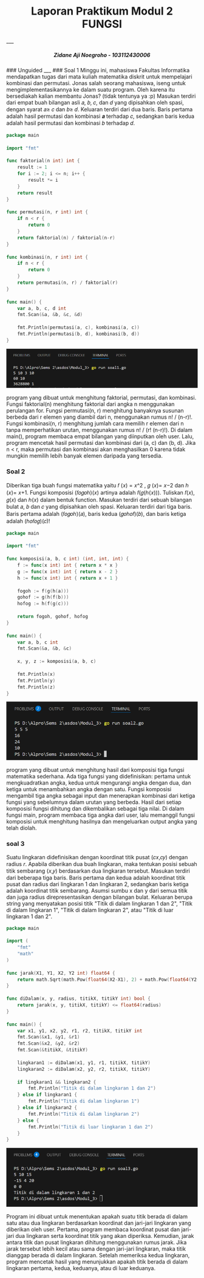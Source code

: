 <h1 align="center">Laporan Praktikum Modul 2 <br> FUNGSI </h1>
___
<h5 align="center">Zidane Aji Noegroho - 103112430006 </h5>
### Unguided
___
### Soal 1
Minggu ini, mahasiswa Fakultas Informatika mendapatkan tugas dari mata kuliah matematika diskrit untuk mempelajari kombinasi dan permutasi. Jonas salah seorang mahasiswa, iseng untuk mengimplementasikannya ke dalam suatu program. Oleh karena itu bersediakah kalian membantu Jonas? (tidak tentunya ya :p)
Masukan terdiri dari empat buah bilangan asli 𝑎, 𝑏, 𝑐, dan 𝑑 yang dipisahkan oleh spasi, dengan syarat 𝑎≥ 𝑐 dan 𝑏≥ 𝑑.
Keluaran terdiri dari dua baris. Baris pertama adalah hasil permutasi dan kombinasi 𝒂 terhadap 𝑐, sedangkan baris kedua adalah hasil permutasi dan kombinasi 𝑏 terhadap 𝑑.

```go
package main

import "fmt"

func faktorial(n int) int {
    result := 1
    for i := 2; i <= n; i++ {
        result *= i
    }
    return result
}

func permutasi(n, r int) int {
    if n < r {
        return 0
    }
    return faktorial(n) / faktorial(n-r)
}

func kombinasi(n, r int) int {
    if n < r {
        return 0
    }
    return permutasi(n, r) / faktorial(r)
}

func main() {
    var a, b, c, d int
    fmt.Scan(&a, &b, &c, &d)

    fmt.Println(permutasi(a, c), kombinasi(a, c))
    fmt.Println(permutasi(b, d), kombinasi(b, d))
}
```

![](Output/soal1.png)

program yang dibuat untuk menghitung faktorial, permutasi, dan kombinasi. Fungsi faktorial(n) menghitung faktorial dari angka n menggunakan perulangan for. Fungsi permutasi(n, r) menghitung banyaknya susunan berbeda dari r elemen yang diambil dari n, menggunakan rumus n! / (n-r)!. Fungsi kombinasi(n, r) menghitung jumlah cara memilih r elemen dari n tanpa memperhatikan urutan, menggunakan rumus n! / (r! (n-r)!). 
Di dalam main(), program membaca empat bilangan yang diinputkan oleh user. Lalu, program mencetak hasil permutasi dan kombinasi dari (a, c) dan (b, d). Jika n < r, maka permutasi dan kombinasi akan menghasilkan 0 karena tidak mungkin memilih lebih banyak elemen daripada yang tersedia.

### Soal 2
Diberikan tiga buah fungsi matematika yaitu 𝑓 (𝑥) = 𝑥^2 , 𝑔 (𝑥)= 𝑥−2 dan ℎ (𝑥)= 𝑥+1. Fungsi komposisi (𝑓𝑜𝑔𝑜ℎ)(𝑥) artinya adalah 𝑓(𝑔(ℎ(𝑥))). Tuliskan 𝑓(𝑥), 𝑔(𝑥) dan ℎ(𝑥) dalam bentuk function.
Masukan terdiri dari sebuah bilangan bulat 𝑎, 𝑏 dan 𝑐 yang dipisahkan oleh spasi.
Keluaran terdiri dari tiga baris. Baris pertama adalah (𝑓𝑜𝑔𝑜ℎ)(𝑎), baris kedua (𝑔𝑜ℎ𝑜𝑓)(𝑏), dan baris ketiga adalah (ℎ𝑜𝑓𝑜𝑔)(𝑐)!

```go
package main

import "fmt"

func komposisi(a, b, c int) (int, int, int) {
    f := func(x int) int { return x * x }
    g := func(x int) int { return x - 2 }
    h := func(x int) int { return x + 1 }

    fogoh := f(g(h(a)))
    gohof := g(h(f(b)))
    hofog := h(f(g(c)))

    return fogoh, gohof, hofog
}

func main() {
    var a, b, c int
    fmt.Scan(&a, &b, &c)

    x, y, z := komposisi(a, b, c)

    fmt.Println(x)
    fmt.Println(y)
    fmt.Println(z)
}
```

![](Output/soal2.png)

program yang dibuat untuk menghitung hasil dari komposisi tiga fungsi matematika sederhana. Ada tiga fungsi yang didefinisikan: pertama untuk mengkuadratkan angka, kedua untuk mengurangi angka dengan dua, dan ketiga untuk menambahkan angka dengan satu. Fungsi komposisi mengambil tiga angka sebagai input dan menerapkan kombinasi dari ketiga fungsi yang sebelumnya dalam urutan yang berbeda. Hasil dari setiap komposisi fungsi dihitung dan dikembalikan sebagai tiga nilai. Di dalam fungsi main, program membaca tiga angka dari user, lalu memanggil fungsi komposisi untuk menghitung hasilnya dan mengeluarkan output angka yang telah diolah.

### soal 3
Suatu lingkaran didefinisikan dengan koordinat titik pusat (𝑐𝑥,𝑐𝑦) dengan radius 𝑟. Apabila diberikan dua buah lingkaran, maka tentukan posisi sebuah titik sembarang (𝑥,𝑦) berdasarkan dua lingkaran tersebut. 
Masukan terdiri dari beberapa tiga baris. Baris pertama dan kedua adalah koordinat titik pusat dan radius dari lingkaran 1 dan lingkaran 2, sedangkan baris ketiga adalah koordinat titik sembarang. Asumsi sumbu x dan y dari semua titik dan juga radius direpresentasikan dengan bilangan bulat.
Keluaran berupa string yang menyatakan posisi titik "Titik di dalam lingkaran 1 dan 2", "Titik di dalam lingkaran 1", "Titik di dalam lingkaran 2", atau "Titik di luar lingkaran 1 dan 2".

```go
package main

import (
    "fmt"
    "math"
)

func jarak(X1, Y1, X2, Y2 int) float64 {
    return math.Sqrt(math.Pow(float64(X2-X1), 2) + math.Pow(float64(Y2-Y1), 2))
}

func diDalam(x, y, radius, titikX, titikY int) bool {
    return jarak(x, y, titikX, titikY) <= float64(radius)
}

func main() {
    var x1, y1, x2, y2, r1, r2, titikX, titikY int
    fmt.Scan(&x1, &y1, &r1)
    fmt.Scan(&x2, &y2, &r2)
    fmt.Scan(&titikX, &titikY)

    lingkaran1 := diDalam(x1, y1, r1, titikX, titikY)
    lingkaran2 := diDalam(x2, y2, r2, titikX, titikY)

    if lingkaran1 && lingkaran2 {
        fmt.Println("Titik di dalam lingkaran 1 dan 2")
    } else if lingkaran1 {
        fmt.Println("Titik di dalam lingkaran 1")
    } else if lingkaran2 {
        fmt.Println("Titik di dalam lingkaran 2")
    } else {
        fmt.Println("Titik di luar lingkaran 1 dan 2")
    }
}
```

![](Output/soal3.png)

Program ini dibuat untuk menentukan apakah suatu titik berada di dalam satu atau dua lingkaran berdasarkan koordinat dan jari-jari lingkaran yang diberikan oleh user.
Pertama, program membaca koordinat pusat dan jari-jari dua lingkaran serta koordinat titik yang akan diperiksa. Kemudian, jarak antara titik dan pusat lingkaran dihitung menggunakan rumus jarak. Jika jarak tersebut lebih kecil atau sama dengan jari-jari lingkaran, maka titik dianggap berada di dalam lingkaran.
Setelah memeriksa kedua lingkaran, program mencetak hasil yang menunjukkan apakah titik berada di dalam lingkaran pertama, kedua, keduanya, atau di luar keduanya.